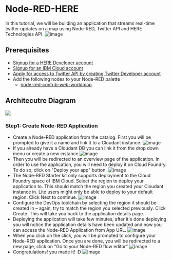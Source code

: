 # Node-RED-HERE
In this tutorial, we will be building an application that streams real-time twitter updates on a map using Node-RED, Twitter API and HERE Technologies API.
![image](https://user-images.githubusercontent.com/36239840/91075370-04780200-e64f-11ea-8cd3-cd2f6cfb2bbd.png)
## Prerequisites
- <a href="https://bit.ly/HEREDevs">Signup for a HERE Developer account</a>
- <a href="https://ibm.biz/HERETechnologies">Signup for an IBM Cloud account</a>
- <a href="https://developer.twitter.com/en/apply-for-access">Apply for access to Twitter API by creating Twitter Developer account</a>
- Add the following nodes to your Node-RED palette
  - <a href="https://flows.nodered.org/node/node-red-contrib-web-worldmap">node-red-contrib-web-worldmap</a>
## Architecutre Diagram
![](https://user-images.githubusercontent.com/36239840/90247623-06b8b000-de48-11ea-9fca-8c698ba98e30.PNG)
### Step1: Create Node-RED Application
- Create a Node-RED application from the catalog. First you will be prompted to give it a name and link it to a Cloudant instance. 
![image](https://user-images.githubusercontent.com/36239840/90339296-f1d34c80-e000-11ea-87b7-44652a0b023f.png)
- If you already have a Cloudant DB you can link it from the drop down menu or create a new instance
![image](https://user-images.githubusercontent.com/36239840/90339304-fc8de180-e000-11ea-9797-ca54d88f86df.png)
- Then you will be redirected to an overview page of the application. In order to use the application, you will need to deploy it on Cloud Foundry. To do so, click on "Deploy your app" button.
![image](https://user-images.githubusercontent.com/36239840/90339531-5511ae80-e002-11ea-99d3-109918cde3fd.PNG)
- The Node-RED Starter kit only supports deployment to the Cloud Foundry space of IBM Cloud. Select the region to deploy your application to. This should match the region you created your Cloudant instance in. Lite users might only be able to deploy to your default region. Click Next to continue.
![image](https://user-images.githubusercontent.com/36239840/90339533-56db7200-e002-11ea-9b78-75964d49a08b.PNG)
- Configure the DevOps toolchain by selecting the region it should be created in – again, try to match the region you selected previously. Click Create. This will take you back to the application details page.
- Deploying the application will take few minutes, after it's done deploying you will notice the application details have been updated and now you can access the Node-RED Application from App URL.
![image](https://user-images.githubusercontent.com/36239840/90339873-19c4af00-e005-11ea-9471-f843c5426e46.PNG)
- When you click on the click, you will be prompted to configure your Node-RED application. Once you are done, you will be redirected to a new page, click on "Go to your Node-RED flow editor"
![image](https://user-images.githubusercontent.com/36239840/90340002-12ea6c00-e006-11ea-97b3-61c002678e9c.png)
- Congratulations! you made it! :D
![image](https://user-images.githubusercontent.com/36239840/90339878-1b8e7280-e005-11ea-9b0e-b53b434698fc.PNG)

